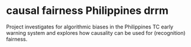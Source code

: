 # causal fairness Philippines drrm
 Project investigates for algorithmic biases in the Philippines TC early warning system and explores how causality can be used for (recognition) fairness.
